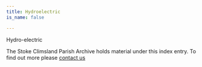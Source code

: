 ```yaml
---
title: Hydroelectric
is_name: false

---
```


Hydro-electric


The Stoke Climsland Parish Archive holds material under this index entry. To find out more please [contact us](/contact/)
